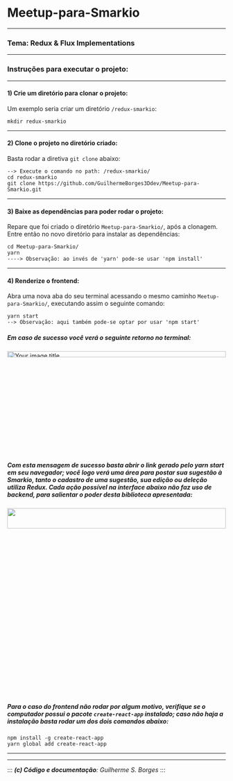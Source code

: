 # Meetup-para-Smarkio
---
### Tema: Redux & Flux Implementations 
---
### **Instruções para executar o projeto:** 
---
#### **1) Crie um diretório para clonar o projeto:**
Um exemplo seria criar um diretório `/redux-smarkio`:

```
mkdir redux-smarkio
```
---
#### **2) Clone o projeto no diretório criado:**
Basta rodar a diretiva `git clone` abaixo:

    --> Execute o comando no path: /redux-smarkio/
    cd redux-smarkio
    git clone https://github.com/GuilhermeBorges3Ddev/Meetup-para-Smarkio.git
---
#### **3) Baixe as dependências para poder rodar o projeto:**
Repare que foi criado o diretório `Meetup-para-Smarkio/`, após a clonagem.  
Entre então no novo diretório para instalar as dependências:
```
cd Meetup-para-Smarkio/
yarn
----> Observação: ao invés de 'yarn' pode-se usar 'npm install'
``` 
---
#### **4) Renderize o frontend:**
Abra uma nova aba do seu terminal acessando o mesmo caminho `Meetup-para-Smarkio/`, executando assim o seguinte comando:

    yarn start
    --> Observação: aqui também pode-se optar por usar 'npm start'

##### Em caso de sucesso você verá o seguinte retorno no terminal:

<img src="https://user-images.githubusercontent.com/19985305/68077884-92c28500-fdaa-11e9-92d6-d9b687f0b7b3.png" alt="Your image title" width="100%" height="6%"/>

##### Com esta mensagem de sucesso basta abrir o link gerado pelo **yarn start** em seu navegador; você logo verá uma área para postar sua sugestão à Smarkio, tanto o cadastro de uma sugestão, sua edição ou deleção utiliza Redux. Cada ação possível na interface abaixo não faz uso de backend, para salientar o poder desta biblioteca apresentada:

<img src="https://user-images.githubusercontent.com/19985305/77496584-0df40880-6e2a-11ea-80a4-0848dd5cc9f7.png" width="100%" height="11%"/>

##### Para o caso do frontend não rodar por algum motivo, verifique se o computador possui o pacote `create-react-app` instalado; caso não haja a instalação basta rodar um dos dois comandos abaixo: 
    npm install -g create-react-app
    yarn global add create-react-app
---
 
***

::: 
***(c) Código e documentação**: Guilherme S. Borges*
:::

